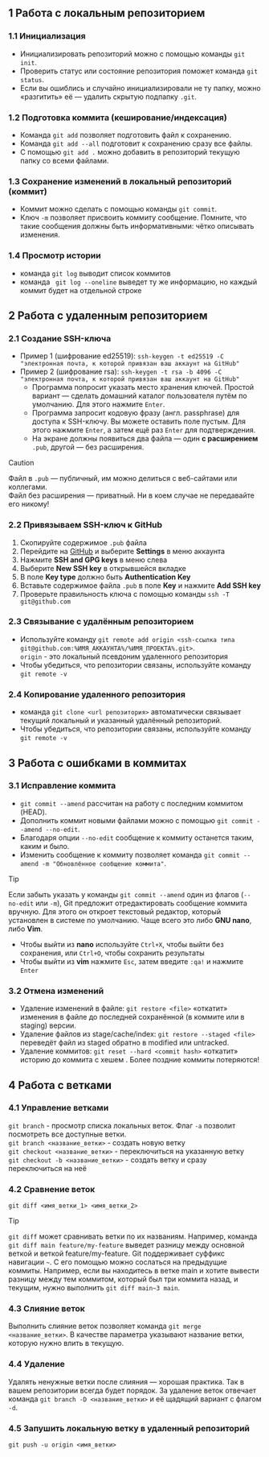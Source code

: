 ## 1 Работа с локальным репозиторием
### 1.1 Инициализация  
- Инициализировать репозиторий можно с помощью команды ```git init```.  
- Проверить статус или состояние репозитория поможет команда ```git status```.  
- Если вы ошиблись и случайно инициализировали не ту папку, можно «разгитить» её — удалить скрытую подпапку ```.git```.  

### 1.2  Подготовка коммита (кеширование/индексация)
- Команда ```git add``` позволяет подготовить файл к сохранению.  
- Команда ```git add --all``` подготовит к сохранению сразу все файлы.  
- С помощью ```git add .``` можно добавить в репозиторий текущую папку со всеми файлами.  

### 1.3 Сохранение изменений в локальный репозиторий (коммит)  
- Коммит можно сделать с помощью команды ```git commit```.  
- Ключ ```-m``` позволяет присвоить коммиту сообщение. Помните, что такие сообщения должны быть информативными: чётко описывать изменения.  

### 1.4 Просмотр истории  
- команда ```git log``` выводит список коммитов  
- команда ``` git log --oneline``` выведет ту же информацию, но каждый коммит будет на отдельной строке  

## 2 Работа с удаленным репозиторием  
### 2.1 Создание SSH-ключа  
- Пример 1 (шифрование ed25519): ```ssh-keygen -t ed25519 -C "электронная почта, к которой привязан ваш аккаунт на GitHub"```  
- Пример 2 (шифрование rsa): ```ssh-keygen -t rsa -b 4096 -C "электронная почта, к которой привязан ваш аккаунт на GitHub" ```  
   * Программа попросит указать место хранения ключей. Простой вариант — сделать домашний каталог пользователя путём по умолчанию. Для этого нажмите ```Enter```.  
   * Программа запросит кодовую фразу (англ. passphrase) для доступа к SSH-ключу. Вы можете оставить поле пустым. Для этого нажмите ```Enter```, а затем ещё раз ```Enter``` для подтверждения.  
   * На экране должны появиться два файла — один **с расширением** ```.pub```, другой — без расширения.  
> [!CAUTION]  
> Файл в ```.pub``` — публичный, им можно делиться с веб-сайтами или коллегами.  
> Файл без расширения — приватный. Ни в коем случае не передавайте его никому!  

### 2.2 Привязываем SSH-ключ к GitHub  
  1. Скопируйте содержимое ```.pub``` файла  
  2. Перейдите на [GitHub](https://github.com/) и выберите **Settings** в меню аккаунта  
  3. Нажмите **SSH and GPG keys** в меню слева  
  4. Выберите **New SSH key** в открывшейся вкладке  
  5. В поле **Key type** должно быть **Authentication Key**  
  6. Вставьте содержимое файла ```.pub``` в поле **Key** и нажмите **Add SSH key**  
  7. Проверьте правильность ключа с помощью команды ```ssh -T git@github.com```  

### 2.3 Связывание с удалённым репозиторием  
- Используйте команду ```git remote add origin <ssh-ссылка типа git@github.com:%ИМЯ_АККАУНТА%/%ИМЯ_ПРОЕКТА%.git>```.  
```origin``` - это локальный псевдоним удаленного репозитория
- Чтобы убедиться, что репозитории связаны, используйте команду ```git remote -v```  

### 2.4 Копирование удаленного репозитория  
- команда ```git clone <url репозитория>``` автоматически связывает текущий локальный и указанный удалённый репозиторий.  
- Чтобы убедиться, что репозитории связаны, используйте команду ```git remote -v```

## 3 Работа с ошибками в коммитах  
### 3.1 Исправление коммита   
- ```git commit --amend``` рассчитан на работу с последним коммитом (HEAD).  
- Дополнить коммит новыми файлами можно с помощью ```git commit --amend --no-edit```.  
- Благодаря опции ```--no-edit``` сообщение к коммиту останется таким, каким и было.  
- Изменить сообщение к коммиту позволяет команда ```git commit --amend -m "Обновлённое сообщение коммита"```.  
> [!TIP]  
> Если забыть указать у команды ```git commit --amend``` один из флагов (```--no-edit``` или ```-m```), Git предложит отредактировать сообщение коммита вручную. Для этого он откроет текстовый редактор, который установлен в системе по умолчанию. Чаще всего это либо **GNU nano**, либо **Vim**.  
> * Чтобы выйти из **nano** используйте ```Ctrl+X```, чтобы выйти без сохранения, или ```Ctrl+O```, чтобы сохранить результаты  
> * Чтобы выйти из **vim** нажмите ```Esc```, затем введите ```:qa!``` и нажмите ```Enter```  

### 3.2 Отмена изменений  
* Удаление изменений в файле: ```git restore <file>``` «откатит» изменения в файле до последней сохранённой (в коммите или в staging) версии.  
* Удаление файлов из stage/cache/index: ```git restore --staged <file>``` переведёт файл из staged обратно в modified или untracked.  
* Удаление коммитов: ```git reset --hard <commit hash>``` «откатит» историю до коммита с хешем <hash>. Более поздние коммиты потеряются!  

## 4 Работа с ветками  
### 4.1 Управление ветками
```git branch``` - просмотр списка локальных веток. Флаг ```-a``` позволит посмотреть все доступные ветки.  
```git branch <название_ветки>``` - создать новую ветку  
```git checkout <название_ветки>``` - переключиться на указанную ветку  
```git checkout -b <название_ветки>``` - создать ветку и сразу переключиться на неё  

### 4.2 Сравнение веток  
```git diff <имя_ветки_1> <имя_ветки_2>```
> [!TIP]  
> ```git diff``` может сравнивать ветки по их названиям. Например, команда ```git diff main feature/my-feature``` выведет разницу между основной веткой и веткой feature/my-feature.
Git поддерживает суффикс навигации ```~```. С его помощью можно сослаться на предыдущие коммиты. Например, если вы находитесь в ветке main и хотите вывести разницу между тем коммитом, который был три коммита назад, и текущим, нужно выполнить ```git diff main~3 main```.  

### 4.3 Слияние веток  
Выполнить слияние веток позволяет команда ```git merge <название_ветки>```. В качестве параметра указывают название ветки, которую нужно влить в текущую.

### 4.4 Удаление  
Удалять ненужные ветки после слияния — хорошая практика. Так в вашем репозитории всегда будет порядок. За удаление веток отвечает команда ```git branch -D <название_ветки>``` и её щадящий вариант с флагом ```-d```.  

### 4.5 Запушить локальную ветку в удаленный репозиторий  
```git push -u origin <имя_ветки>```  
